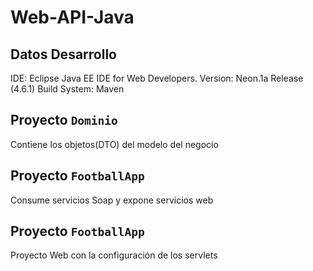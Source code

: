 # Web-API-Java

## Datos Desarrollo
IDE: Eclipse Java EE IDE for Web Developers. Version: Neon.1a Release (4.6.1)
Build System: Maven

## Proyecto `Dominio`
Contiene los objetos(DTO) del modelo del negocio

## Proyecto `FootballApp`
Consume servicios Soap y expone servicios web

## Proyecto `FootballApp`
Proyecto Web con la configuración de los servlets

